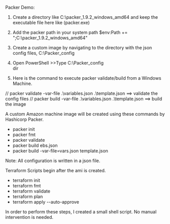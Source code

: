Packer Demo:

1) Create a directory like C:\packer_1.9.2_windows_amd64 and keep the executable file here like (packer.exe)
2) Add the packer path in your system path
   $env:Path += ";C:\packer_1.9.2_windows_amd64"

3) Create a custom image by navigating to the directory with the json config files,
   C:\Packer_config
4) Open PowerShell >>Type C:\Packer_config\
   dir

4) Here is the command to execute packer validate/build from a Windows Machine.

// packer validate -var-file .\variables.json .\template.json  ==> validate the config files
// packer build -var-file .\variables.json .\template.json ==> build the image



A custom Amazon machine image will be created using these commands by Hashicorp Packer.

 * packer init
 * packer fmt
 * packer validate 
 * packer build ebs.json
 * packer build -var-file=vars.json template.json

Note: All configuration is written in a json file.
 
 Terraform Scripts begin after the ami is created.
 * terraform init
 * terraform fmt
 * terraform validate
 * terraform plan
 * terraform apply --auto-approve
 
 In order to perform these steps, I created a small shell script. No manual intervention is needed.

